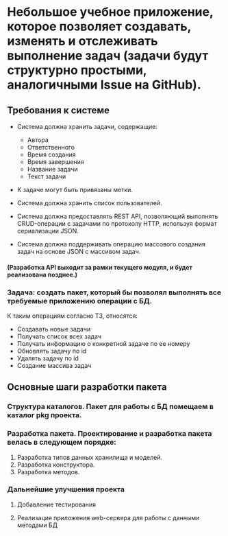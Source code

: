 # Небольшое учебное приложение, которое позволяет создавать, изменять и отслеживать выполнение задач (задачи будут структурно простыми, аналогичными Issue на GitHub).

## Требования к системе

* Система должна хранить задачи, содержащие:

    * Автора
    * Ответственного
    * Время создания
    * Время завершения
    * Название задачи
    * Текст задачи

* К задаче могут быть привязаны метки.

* Система должна хранить список пользователей.

* Система должна предоставлять REST API, позволяющий выполнять CRUD-операции с задачами по протоколу HTTP, используя формат сериализации JSON.

* Система должна поддерживать операцию массового создания задач на основе JSON с массивом задач.

#### (Разработка API выходит за рамки текущего модуля, и будет реализована позднее.)

### Задача: создать пакет, который бы позволял выполнять все требуемые приложению операции с БД.

К таким операциям согласно ТЗ, относятся:

* Создавать новые задачи
* Получать список всех задач
* Получать информацию о конкретной задаче по ее номеру
* Обновлять задачу по id
* Удалять задачу по id
* Создание массива задач

## Основные шаги разработки пакета

### Структура каталогов. Пакет для работы с БД помещаем в каталог pkg проекта.

### Разработка пакета. Проектирование и разработка пакета велась в следующем порядке:

1) Разработка типов данных хранилища и моделей.
2) Разработка конструктора.
3) Разработка методов.

### Дальнейшие улучшения проекта

1) Добавление тестирования

2) Реализация приложения web-сервера для работы с данными методами БД